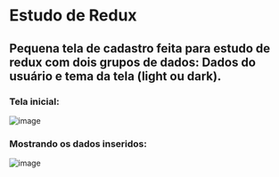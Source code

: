 # Estudo de Redux
## Pequena tela de cadastro feita para estudo de redux com dois grupos de dados: Dados do usuário e tema da tela (light ou dark).
### Tela inicial:
![image](https://user-images.githubusercontent.com/105018656/198391146-bb115c54-e488-4291-9761-ecd9790f4299.png)

### Mostrando os dados inseridos:
![image](https://user-images.githubusercontent.com/105018656/198391377-b124030f-55c4-4918-abe9-34d465e022c8.png)


